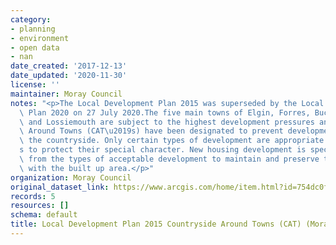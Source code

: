 ```yaml
---
category:
- planning
- environment
- open data
- nan
date_created: '2017-12-13'
date_updated: '2020-11-30'
license: ''
maintainer: Moray Council
notes: "<p>The Local Development Plan 2015 was superseded by the Local Development\
  \ Plan 2020 on 27 July 2020.The five main towns of Elgin, Forres, Buckie, Keith\
  \ and Lossiemouth are subject to the highest development pressures and Countryside\
  \ Around Towns (CAT\u2019s) have been designated to prevent development sprawl into\
  \ the countryside. Only certain types of development are appropriate within CAT\u2019\
  s to protect their special character. New housing development is specifically excluded\
  \ from the types of acceptable development to maintain and preserve the distinction\
  \ with the built up area.</p>"
organization: Moray Council
original_dataset_link: https://www.arcgis.com/home/item.html?id=754dc0fc293a43d3acf2c81f2a8bc705
records: 5
resources: []
schema: default
title: Local Development Plan 2015 Countryside Around Towns (CAT) (Moray)
---
```

